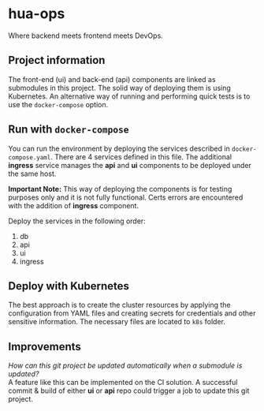 # hua-ops
Where backend meets frontend meets DevOps.

## Project information

The front-end (ui) and back-end (api) components are linked as submodules in this project. The solid way of deploying them is using Kubernetes. An alternative way of running and performing quick tests is to use the `docker-compose` option.

## Run with `docker-compose`

You can run the environment by deploying the services described in `docker-compose.yaml`. There are 4 services defined in this file. The additional **ingress** service manages the **api** and **ui** components to be deployed under the same host. 

__Important Note:__ This way of deploying the components is for testing purposes only and it is not fully functional. Certs errors are encountered with the addition of **ingress** component.  

Deploy the services in the following order:
1. db
2. api
3. ui
4. ingress

## Deploy with Kubernetes

The best approach is to create the cluster resources by applying the configuration from YAML files and creating secrets for credentials and other sensitive information. The necessary files are located to `k8s` folder.

## Improvements

*How can this git project be updated automatically when a submodule is updated?*  
A feature like this can be implemented on the CI solution. A successful commit & build of either **ui** or **api** repo could trigger a job to update this git project.  

